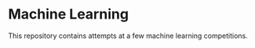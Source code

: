# Machine Learning
<p> This repository contains attempts at a few machine learning competitions.
  
 </p>
